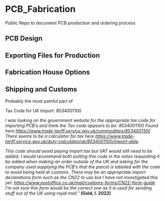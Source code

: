 # PCB_Fabrication
Public Repo to document PCB production and ordering process


## PCB Design


## Exporting Files for Production


## Fabrication House Options

## Shipping and Customs

Probably the most painful part of 


Tax Code for UK Import: 8534001100

*I was looking on the government website for the appropriate tax code for importing PCB’s and think the Tax code appears to be: 8534001100
Found here https://www.trade-tariff.service.gov.uk/commodities/8534001100
There seems to be a calculator for tax here
https://www.trade-tariff.service.gov.uk/duty-calculator/uk/8534001100/import-date*

*This code should avoid paying import tax but VAT would still need to be added.
I would recommend both putting this code in the notes requesting it be added when making an order outside of the UK and asking for the company used supplying the PCB’s that the parcel is labelled with the code to avoid being held at customs. There may be an appropriate import declarations form such as the CN22 to use but I have not investigated this yet.
https://www.postoffice.co.uk/mail/customs-forms/CN22-form-guide
I’m not sure this form would be the correct one as it is used for sending stuff out of the UK using royal mail."*
**(Gold, I. 2022)**


